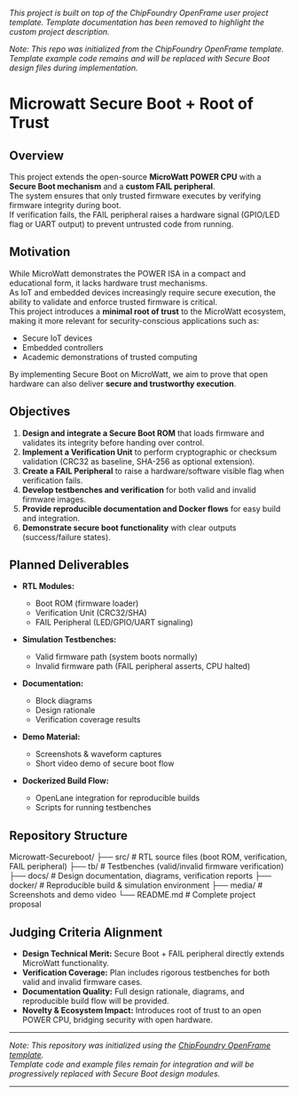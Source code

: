 *This project is built on top of the ChipFoundry OpenFrame user project template. Template documentation has been removed to highlight the custom project description.*

*Note: This repo was initialized from the ChipFoundry OpenFrame template. 
Template example code remains and will be replaced with Secure Boot design files during implementation.*



# Microwatt Secure Boot + Root of Trust

## Overview
This project extends the open-source **MicroWatt POWER CPU** with a **Secure Boot mechanism** and a **custom FAIL peripheral**.  
The system ensures that only trusted firmware executes by verifying firmware integrity during boot.  
If verification fails, the FAIL peripheral raises a hardware signal (GPIO/LED flag or UART output) to prevent untrusted code from running.

## Motivation
While MicroWatt demonstrates the POWER ISA in a compact and educational form, it lacks hardware trust mechanisms.  
As IoT and embedded devices increasingly require secure execution, the ability to validate and enforce trusted firmware is critical.  
This project introduces a **minimal root of trust** to the MicroWatt ecosystem, making it more relevant for security-conscious applications such as:  
- Secure IoT devices  
- Embedded controllers  
- Academic demonstrations of trusted computing  

By implementing Secure Boot on MicroWatt, we aim to prove that open hardware can also deliver **secure and trustworthy execution**.

## Objectives
1. **Design and integrate a Secure Boot ROM** that loads firmware and validates its integrity before handing over control.  
2. **Implement a Verification Unit** to perform cryptographic or checksum validation (CRC32 as baseline, SHA-256 as optional extension).  
3. **Create a FAIL Peripheral** to raise a hardware/software visible flag when verification fails.  
4. **Develop testbenches and verification** for both valid and invalid firmware images.  
5. **Provide reproducible documentation and Docker flows** for easy build and integration.  
6. **Demonstrate secure boot functionality** with clear outputs (success/failure states).  

## Planned Deliverables
- **RTL Modules:**  
  - Boot ROM (firmware loader)  
  - Verification Unit (CRC32/SHA)  
  - FAIL Peripheral (LED/GPIO/UART signaling)  

- **Simulation Testbenches:**  
  - Valid firmware path (system boots normally)  
  - Invalid firmware path (FAIL peripheral asserts, CPU halted)  

- **Documentation:**  
  - Block diagrams  
  - Design rationale  
  - Verification coverage results  

- **Demo Material:**  
  - Screenshots & waveform captures  
  - Short video demo of secure boot flow  

- **Dockerized Build Flow:**  
  - OpenLane integration for reproducible builds  
  - Scripts for running testbenches  


## Repository Structure
Microwatt-Secureboot/
├── src/ # RTL source files (boot ROM, verification, FAIL peripheral)
├── tb/ # Testbenches (valid/invalid firmware verification)
├── docs/ # Design documentation, diagrams, verification reports
├── docker/ # Reproducible build & simulation environment
├── media/ # Screenshots and demo video
└── README.md # Complete project proposal

## Judging Criteria Alignment
- **Design Technical Merit:** Secure Boot + FAIL peripheral directly extends MicroWatt functionality.  
- **Verification Coverage:** Plan includes rigorous testbenches for both valid and invalid firmware cases.  
- **Documentation Quality:** Full design rationale, diagrams, and reproducible build flow will be provided.  
- **Novelty & Ecosystem Impact:** Introduces root of trust to an open POWER CPU, bridging security with open hardware.  

---

*Note: This repository was initialized using the [ChipFoundry OpenFrame template](https://github.com/chipfoundry/openframe_user_project).  
Template code and example files remain for integration and will be progressively replaced with Secure Boot design modules.*

---

